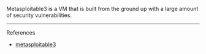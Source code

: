 Metasploitable3 is a VM that is built from the ground up with a large amount of security vulnerabilities.

---

References

- [metasploitable3](https://github.com/rapid7/metasploitable3)